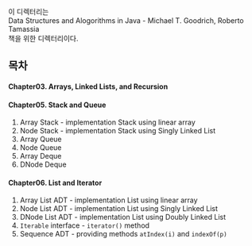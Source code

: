 이 디렉터리는<br>
Data Structures and Alogorithms in Java - Michael T. Goodrich, Roberto Tamassia<br>
책을 위한 디렉터리이다.

## 목차

#### Chapter03. Arrays, Linked Lists, and Recursion

#### Chapter05. Stack and Queue

1. Array Stack - implementation Stack using linear array
2. Node Stack - implementation Stack using Singly Linked List
3. Array Queue
4. Node Queue
5. Array Deque
6. DNode Deque

#### Chapter06. List and Iterator

1. Array List ADT - implementation List using linear array
2. Node List ADT - implementation List using Singly Linked List
3. DNode List ADT - implementation List using Doubly Linked List
4. ``Iterable`` interface - ``iterator()`` method
5. Sequence ADT - providing methods ``atIndex(i)`` and ``indexOf(p)``